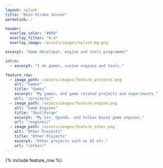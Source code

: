 ```yaml
---
layout: splash
title: "Odin Strabo Jensen"
permalink: /

header:
  overlay_color: "#000"
  overlay_filter: "0.4"
  overlay_image: /assets/images/splash-bg.png

excerpt: "Game developer, engine and tools programmer"

intro:
  - excerpt: "I do games, custom engines and tools."

feature_row:
  - image_path: /assets/images/feature_projects.png
    alt: "Games"
    title: "Games"
    excerpt: "My games, and game related projects and experiments."
    url: "/projects/"
  - image_path: /assets/images/feature_engine.png
    alt: "Game Engines"
    title: "SkullForge"
    excerpt: "My C++, OpenGL- and Vulkan based game engines."
    url: "/engines/"
  - image_path: /assets/images/feature_other.png
    alt: "Other Projects"
    title: "Other Projects"
    excerpt: "Other projects such as AI etc."
    url: "/other/"
---
```


{% include feature_row %}
